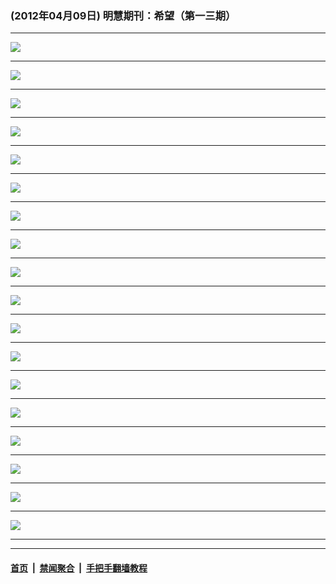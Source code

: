 ### (2012年04月09日) 明慧期刊：希望（第一三期） 

---

<img src="http://qikan.minghui.org/mhqkpage/qikanimage/2012/04/09/xw-13-pdf-online1.png"/><hr/>
<img src="http://qikan.minghui.org/mhqkpage/qikanimage/2012/04/09/xw-13-pdf-online2.png"/><hr/>
<img src="http://qikan.minghui.org/mhqkpage/qikanimage/2012/04/09/xw-13-pdf-online3.png"/><hr/>
<img src="http://qikan.minghui.org/mhqkpage/qikanimage/2012/04/09/xw-13-pdf-online4.png"/><hr/>
<img src="http://qikan.minghui.org/mhqkpage/qikanimage/2012/04/09/xw-13-pdf-online5.png"/><hr/>
<img src="http://qikan.minghui.org/mhqkpage/qikanimage/2012/04/09/xw-13-pdf-online6.png"/><hr/>
<img src="http://qikan.minghui.org/mhqkpage/qikanimage/2012/04/09/xw-13-pdf-online7.png"/><hr/>
<img src="http://qikan.minghui.org/mhqkpage/qikanimage/2012/04/09/xw-13-pdf-online8.png"/><hr/>
<img src="http://qikan.minghui.org/mhqkpage/qikanimage/2012/04/09/xw-13-pdf-online9.png"/><hr/>
<img src="http://qikan.minghui.org/mhqkpage/qikanimage/2012/04/09/xw-13-pdf-online10.png"/><hr/>
<img src="http://qikan.minghui.org/mhqkpage/qikanimage/2012/04/09/xw-13-pdf-online11.png"/><hr/>
<img src="http://qikan.minghui.org/mhqkpage/qikanimage/2012/04/09/xw-13-pdf-online12.png"/><hr/>
<img src="http://qikan.minghui.org/mhqkpage/qikanimage/2012/04/09/xw-13-pdf-online13.png"/><hr/>
<img src="http://qikan.minghui.org/mhqkpage/qikanimage/2012/04/09/xw-13-pdf-online14.png"/><hr/>
<img src="http://qikan.minghui.org/mhqkpage/qikanimage/2012/04/09/xw-13-pdf-online15.png"/><hr/>
<img src="http://qikan.minghui.org/mhqkpage/qikanimage/2012/04/09/xw-13-pdf-online16.png"/><hr/>
<img src="http://qikan.minghui.org/mhqkpage/qikanimage/2012/04/09/xw-13-pdf-online17.png"/><hr/>
<img src="http://qikan.minghui.org/mhqkpage/qikanimage/2012/04/09/xw-13-pdf-online18.png"/><hr/>


---

#### [首页](../../../..) &nbsp;|&nbsp; [禁闻聚合](https://github.com/gfw-breaker/banned-news) &nbsp;|&nbsp; [手把手翻墙教程](https://github.com/gfw-breaker/guides) 